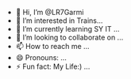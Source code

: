 - 👋 Hi, I’m @LR7Garmi
- 👀 I’m interested in Trains...
- 🌱 I’m currently learning SY IT ...
- 💞️ I’m looking to collaborate on ...
- 📫 How to reach me ...
- 😄 Pronouns: ...
- ⚡ Fun fact: My Life:) ...

<!---
LR7Garmi/LR7Garmi is a ✨ special ✨ repository because its `README.md` (this file) appears on your GitHub profile.
You can click the Preview link to take a look at your changes.
--->
